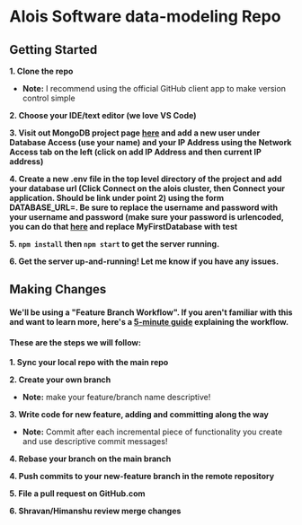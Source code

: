 # Alois Software data-modeling Repo

## Getting Started

**1. Clone the repo**
- **Note:** I recommend using the official GitHub client app to make version control simple
    
**2. Choose your IDE/text editor (we love VS Code)**

**3. Visit out MongoDB project page [here](https://cloud.mongodb.com/v2/615889d84e2afc714621100a#clusters) and add a new user under Database Access (use your name) and your IP Address using the Network Access tab on the left (click on add IP Address and then current IP address)**


**4. Create a new .env file in the top level directory of the project and add your database url (Click Connect on the alois cluster, then Connect your application. Should be link under point 2) using the form DATABASE_URL=<copy link here>. Be sure to replace the username and password with your username and password (make sure your password is urlencoded, you can do that [here](https://www.urlencoder.org/) and replace MyFirstDatabase with test**

**5. `npm install` then `npm start` to get the server running.**

**6. Get the server up-and-running! Let me know if you have any issues.**


## Making Changes
#### We'll be using a "Feature Branch Workflow". If you aren't familiar with this and want to learn more, here's a [5-minute guide](https://guides.github.com/introduction/flow/) explaining the workflow. 

#### These are the steps we will follow:
**1. Sync your local repo with the main repo**  
  
**2. Create your own branch** 
  - **Note:** make your feature/branch name descriptive!
  
**3. Write code for new feature, adding and committing along the way**  
  - **Note:** Commit after each incremental piece of functionality you create and use descriptive commit messages!
  
**4. Rebase your branch on the main branch**

**4. Push commits to your new-feature branch in the remote repository**  

**5. File a pull request on GitHub.com**

**6. Shravan/Himanshu review merge changes**
